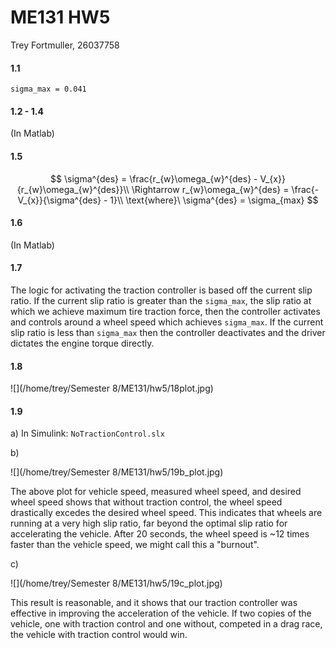 # ME131 HW5

Trey Fortmuller, 26037758

#### 1.1

```
sigma_max = 0.041
```

#### 1.2 - 1.4

(In Matlab)

#### 1.5

$$
\sigma^{des} = \frac{r_{w}\omega_{w}^{des} - V_{x}}{r_{w}\omega_{w}^{des}}\\
\Rightarrow r_{w}\omega_{w}^{des} = \frac{-V_{x}}{\sigma^{des} - 1}\\
\text{where}\ \sigma^{des} = \sigma_{max}
$$

#### 1.6

(In Matlab)

#### 1.7

The logic for activating the traction controller is based off the current slip ratio. If the current slip ratio is greater than the `sigma_max`, the slip ratio at which we achieve maximum tire traction force, then the controller activates and controls around a wheel speed which achieves `sigma_max`. If the current slip ratio is less than `sigma_max` then the controller deactivates and the driver dictates the engine torque directly.

#### 1.8

![](/home/trey/Semester 8/ME131/hw5/18plot.jpg)

#### 1.9

a) In Simulink: `NoTractionControl.slx`

b)

![](/home/trey/Semester 8/ME131/hw5/19b_plot.jpg)

The above plot for vehicle speed, measured wheel speed, and desired wheel speed shows that without traction control, the wheel speed drastically excedes the desired wheel speed. This indicates that wheels are running at a very high slip ratio, far beyond the optimal slip ratio for accelerating the vehicle. After 20 seconds, the wheel speed is ~12 times faster than the vehicle speed, we might call this a "burnout".

c)

![](/home/trey/Semester 8/ME131/hw5/19c_plot.jpg)

This result is reasonable, and it shows that our traction controller was effective in improving the acceleration of the vehicle. If two copies of the vehicle, one with traction control and one without, competed in a drag race, the vehicle with traction control would win.